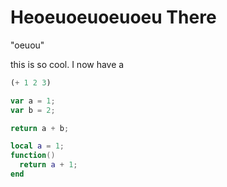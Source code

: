 # Heoeuoeuoeuoeu There

"oeuou"

this is so cool. I now have a

```js
(+ 1 2 3)
```

```js
var a = 1;
var b = 2;

return a + b;
```

```lua
local a = 1;
function() 
  return a + 1;
end
```



